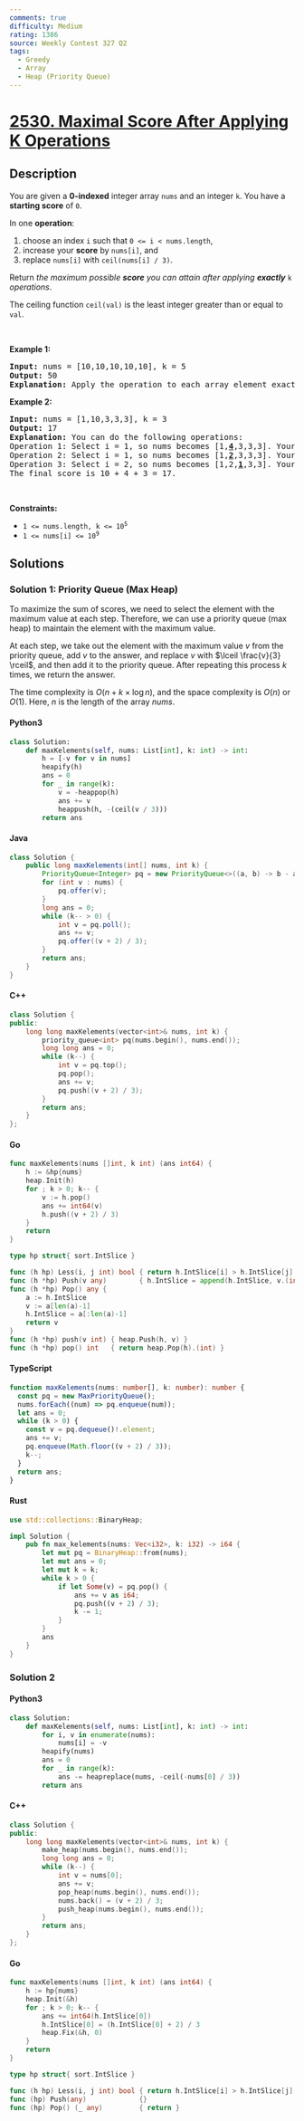```yaml
---
comments: true
difficulty: Medium
rating: 1386
source: Weekly Contest 327 Q2
tags:
  - Greedy
  - Array
  - Heap (Priority Queue)
---
```


<!-- problem:start -->

# [2530. Maximal Score After Applying K Operations](https://leetcode.com/problems/maximal-score-after-applying-k-operations)

## Description

<!-- description:start -->

<p>You are given a <strong>0-indexed</strong> integer array <code>nums</code> and an integer <code>k</code>. You have a <strong>starting score</strong> of <code>0</code>.</p>

<p>In one <strong>operation</strong>:</p>

<ol>
	<li>choose an index <code>i</code> such that <code>0 &lt;= i &lt; nums.length</code>,</li>
	<li>increase your <strong>score</strong> by <code>nums[i]</code>, and</li>
	<li>replace <code>nums[i]</code> with <code>ceil(nums[i] / 3)</code>.</li>
</ol>

<p>Return <em>the maximum possible <strong>score</strong> you can attain after applying <strong>exactly</strong></em> <code>k</code> <em>operations</em>.</p>

<p>The ceiling function <code>ceil(val)</code> is the least integer greater than or equal to <code>val</code>.</p>

<p>&nbsp;</p>
<p><strong>Example 1:</strong></p>

<pre>
<strong>Input:</strong> nums = [10,10,10,10,10], k = 5
<strong>Output:</strong> 50
<strong>Explanation:</strong> Apply the operation to each array element exactly once. The final score is 10 + 10 + 10 + 10 + 10 = 50.
</pre>

<p><strong>Example 2:</strong></p>

<pre>
<strong>Input:</strong> nums = [1,10,3,3,3], k = 3
<strong>Output:</strong> 17
<strong>Explanation: </strong>You can do the following operations:
Operation 1: Select i = 1, so nums becomes [1,<strong><u>4</u></strong>,3,3,3]. Your score increases by 10.
Operation 2: Select i = 1, so nums becomes [1,<strong><u>2</u></strong>,3,3,3]. Your score increases by 4.
Operation 3: Select i = 2, so nums becomes [1,2,<u><strong>1</strong></u>,3,3]. Your score increases by 3.
The final score is 10 + 4 + 3 = 17.
</pre>

<p>&nbsp;</p>
<p><strong>Constraints:</strong></p>

<ul>
	<li><code>1 &lt;= nums.length, k &lt;= 10<sup>5</sup></code></li>
	<li><code>1 &lt;= nums[i] &lt;= 10<sup>9</sup></code></li>
</ul>

<!-- description:end -->

## Solutions

<!-- solution:start -->

### Solution 1: Priority Queue (Max Heap)

To maximize the sum of scores, we need to select the element with the maximum value at each step. Therefore, we can use a priority queue (max heap) to maintain the element with the maximum value.

At each step, we take out the element with the maximum value $v$ from the priority queue, add $v$ to the answer, and replace $v$ with $\lceil \frac{v}{3} \rceil$, and then add it to the priority queue. After repeating this process $k$ times, we return the answer.

The time complexity is $O(n + k \times \log n)$, and the space complexity is $O(n)$ or $O(1)$. Here, $n$ is the length of the array $nums$.

<!-- tabs:start -->

#### Python3

```python
class Solution:
    def maxKelements(self, nums: List[int], k: int) -> int:
        h = [-v for v in nums]
        heapify(h)
        ans = 0
        for _ in range(k):
            v = -heappop(h)
            ans += v
            heappush(h, -(ceil(v / 3)))
        return ans
```

#### Java

```java
class Solution {
    public long maxKelements(int[] nums, int k) {
        PriorityQueue<Integer> pq = new PriorityQueue<>((a, b) -> b - a);
        for (int v : nums) {
            pq.offer(v);
        }
        long ans = 0;
        while (k-- > 0) {
            int v = pq.poll();
            ans += v;
            pq.offer((v + 2) / 3);
        }
        return ans;
    }
}
```

#### C++

```cpp
class Solution {
public:
    long long maxKelements(vector<int>& nums, int k) {
        priority_queue<int> pq(nums.begin(), nums.end());
        long long ans = 0;
        while (k--) {
            int v = pq.top();
            pq.pop();
            ans += v;
            pq.push((v + 2) / 3);
        }
        return ans;
    }
};
```

#### Go

```go
func maxKelements(nums []int, k int) (ans int64) {
	h := &hp{nums}
	heap.Init(h)
	for ; k > 0; k-- {
		v := h.pop()
		ans += int64(v)
		h.push((v + 2) / 3)
	}
	return
}

type hp struct{ sort.IntSlice }

func (h hp) Less(i, j int) bool { return h.IntSlice[i] > h.IntSlice[j] }
func (h *hp) Push(v any)        { h.IntSlice = append(h.IntSlice, v.(int)) }
func (h *hp) Pop() any {
	a := h.IntSlice
	v := a[len(a)-1]
	h.IntSlice = a[:len(a)-1]
	return v
}
func (h *hp) push(v int) { heap.Push(h, v) }
func (h *hp) pop() int   { return heap.Pop(h).(int) }
```

#### TypeScript

```ts
function maxKelements(nums: number[], k: number): number {
  const pq = new MaxPriorityQueue();
  nums.forEach((num) => pq.enqueue(num));
  let ans = 0;
  while (k > 0) {
    const v = pq.dequeue()!.element;
    ans += v;
    pq.enqueue(Math.floor((v + 2) / 3));
    k--;
  }
  return ans;
}
```

#### Rust

```rust
use std::collections::BinaryHeap;

impl Solution {
    pub fn max_kelements(nums: Vec<i32>, k: i32) -> i64 {
        let mut pq = BinaryHeap::from(nums);
        let mut ans = 0;
        let mut k = k;
        while k > 0 {
            if let Some(v) = pq.pop() {
                ans += v as i64;
                pq.push((v + 2) / 3);
                k -= 1;
            }
        }
        ans
    }
}
```

<!-- tabs:end -->

<!-- solution:end -->

<!-- solution:start -->

### Solution 2

<!-- tabs:start -->

#### Python3

```python
class Solution:
    def maxKelements(self, nums: List[int], k: int) -> int:
        for i, v in enumerate(nums):
            nums[i] = -v
        heapify(nums)
        ans = 0
        for _ in range(k):
            ans -= heapreplace(nums, -ceil(-nums[0] / 3))
        return ans
```

#### C++

```cpp
class Solution {
public:
    long long maxKelements(vector<int>& nums, int k) {
        make_heap(nums.begin(), nums.end());
        long long ans = 0;
        while (k--) {
            int v = nums[0];
            ans += v;
            pop_heap(nums.begin(), nums.end());
            nums.back() = (v + 2) / 3;
            push_heap(nums.begin(), nums.end());
        }
        return ans;
    }
};
```

#### Go

```go
func maxKelements(nums []int, k int) (ans int64) {
	h := hp{nums}
	heap.Init(&h)
	for ; k > 0; k-- {
		ans += int64(h.IntSlice[0])
		h.IntSlice[0] = (h.IntSlice[0] + 2) / 3
		heap.Fix(&h, 0)
	}
	return
}

type hp struct{ sort.IntSlice }

func (h hp) Less(i, j int) bool { return h.IntSlice[i] > h.IntSlice[j] }
func (hp) Push(any)             {}
func (hp) Pop() (_ any)         { return }
```

<!-- tabs:end -->

<!-- solution:end -->

<!-- problem:end -->

